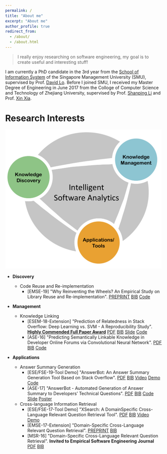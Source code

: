 ```yaml
---
permalink: /
title: "About me"
excerpt: "About me"
author_profile: true
redirect_from: 
  - /about/
  - /about.html
---
```


> I really enjoy researching on software engineering, my goal is to create useful and interesting stuff!

I am currently a PhD candidate in the 3rd year from the [School of Information System](https://sis.smu.edu.sg) of the Singapore Management University (SMU), supervised by Prof. [David Lo](http://www.mysmu.edu/faculty/davidlo). Before I joined SMU, I received my Master Degree of Engineering in June 2017 from the Colloge of Computer Science and Technology of Zhejiang University, supervised by Prof. [Shanping Li](http://www.cs.zju.edu.cn/english/redir.php?catalog_id=103927&object_id=104498) and Prof. [Xin Xia](https://research.monash.edu/en/persons/xin-xia).

Research Interests
======

![Intelligent Software Analytics](https://raw.githubusercontent.com/xbwer/xbwer.github.io/master/research_interests.jpg)

* **Discovery**
  - Code Reuse and Re-implementation
    - [EMSE-19] "Why Reinventing the Wheels? An Empirical Study on Library Reuse and Re-implementation". [PREPRINT](https://xbwer.github.io/publications/EMSE2019.pdf)  [BIB](https://raw.githubusercontent.com/XBWer/xbwer.github.io/master/_publications/EMSE2019_bib.html) [Code](https://github.com/XBWer/reuse_reimpl) 

* **Management**
  - Knowledge Linking
    - [ESEM-18-Extension] "Prediction of Relatedness in Stack Overflow: Deep Learning vs. SVM - A Reproducibility Study". **[Highly Commended Full Paper Award](https://xbwer.github.io/publications/ESEM_highly_commended_full_paper_award.pdf)** [PDF](https://xbwer.github.io/publications/ESEM2018.pdf)  [BIB](https://raw.githubusercontent.com/XBWer/xbwer.github.io/master/_publications/ESEM2018_bib.html) [Slide](https://xbwer.github.io/publications/ESEM2018-Slide.pdf) [Code](https://github.com/XBWer/ESEM2018)
    - [ASE-16] "Predicting Semantically Linkable Knowledge in Developer Online Forums via Convolutional Neural Network". [PDF](https://xbwer.github.io/publications/ASE2016.pdf)  [BIB](https://raw.githubusercontent.com/XBWer/xbwer.github.io/master/_publications/ASE2016_bib.html) [Code](https://github.com/XBWer/ase16-CNN)
    
* **Applications**
  - Answer Summary Generation
    - [ESE/FSE-19-Tool Demo] "AnswerBot: An Answer Summary Generation Tool Based on Stack Overflow". [PDF](https://xbwer.github.io/publications/FSE2019_Tool.pdf)  [BIB](https://raw.githubusercontent.com/XBWer/xbwer.github.io/master/_publications/FSE2019_Tool_bib.html) [Video](https://youtu.be/EfHp_Cbeg2w) [Demo](http://answerbot.se-research.org) [Code]([Code](https://github.com/XBWer/AnswerBot))
    - [ASE-17] "AnswerBot - Automated Generation of Answer Summary to Developers’ Technical Questions". [PDF](https://xbwer.github.io/publications/ASE2017.pdf)  [BIB](https://raw.githubusercontent.com/XBWer/xbwer.github.io/master/_publications/ASE2017_bib.html) [Code](https://github.com/XBWer/AnswerBot) [Slide](https://xbwer.github.io/publications/ASE2017-Slide.pdf) [Poster](https://xbwer.github.io/publications/ASE2017-Poster.pdf)
  - Cross-language Information Retrieval
    - [ESE/FSE-17-Tool Demo] "XSearch: A DomainSpecific Cross-Language Relevant Question Retrieval Tool". [PDF](https://xbwer.github.io/publications/FSE2017_Tool.pdf)  [BIB](https://raw.githubusercontent.com/XBWer/xbwer.github.io/master/_publications/FSE2017_Tool_bib.html) [Video](https://youtu.be/GP3avNER0Os) [Demo](http://67.230.191.128:8080/XSearch)
    - [EMSE-17-Extension] "Domain-Specific Cross-Language Relevant Question Retrieval". [PREPRINT](https://xbwer.github.io/publications/EMSE2017.pdf)  [BIB](https://raw.githubusercontent.com/XBWer/xbwer.github.io/master/_publications/EMSE2017_bib.html)
    - [MSR-16] "Domain-Specific Cross-Language Relevant Question Retrieval". **Invited to Empirical Software Engineering Journal** [PDF](https://xbwer.github.io/publications/MSR2016.pdf)  [BIB](https://raw.githubusercontent.com/XBWer/xbwer.github.io/master/_publications/MSR2016_bib.html)

